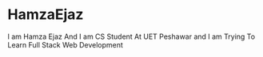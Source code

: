 # HamzaEjaz
I am Hamza Ejaz And I am CS Student At UET Peshawar and I am Trying To Learn Full Stack  Web Development
